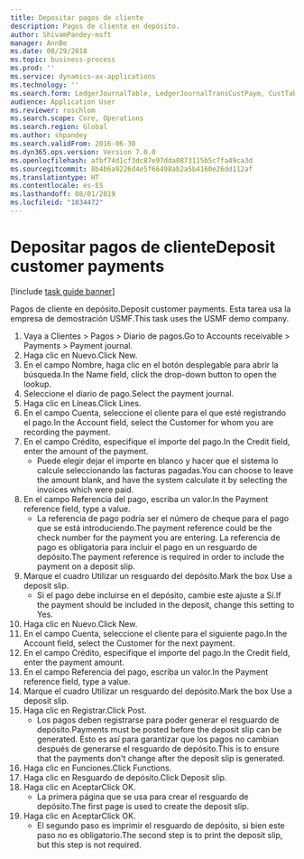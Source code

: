 ```yaml
---
title: Depositar pagos de cliente
description: Pagos de cliente en depósito.
author: ShivamPandey-msft
manager: AnnBe
ms.date: 08/29/2018
ms.topic: business-process
ms.prod: ''
ms.service: dynamics-ax-applications
ms.technology: ''
ms.search.form: LedgerJournalTable, LedgerJournalTransCustPaym, CustTableLookup
audience: Application User
ms.reviewer: roschlom
ms.search.scope: Core, Operations
ms.search.region: Global
ms.author: shpandey
ms.search.validFrom: 2016-06-30
ms.dyn365.ops.version: Version 7.0.0
ms.openlocfilehash: afbf74d1cf3dc87e97dda0873115b5c7fa49ca3d
ms.sourcegitcommit: 8b4b6a9226d4e5f66498ab2a5b4160e26dd112af
ms.translationtype: HT
ms.contentlocale: es-ES
ms.lasthandoff: 08/01/2019
ms.locfileid: "1834472"
---
```

# <a name="deposit-customer-payments"></a><span data-ttu-id="14e5f-103">Depositar pagos de cliente</span><span class="sxs-lookup"><span data-stu-id="14e5f-103">Deposit customer payments</span></span>

[!include [task guide banner](../../includes/task-guide-banner.md)]

<span data-ttu-id="14e5f-104">Pagos de cliente en depósito.</span><span class="sxs-lookup"><span data-stu-id="14e5f-104">Deposit customer payments.</span></span> <span data-ttu-id="14e5f-105">Esta tarea usa la empresa de demostración USMF.</span><span class="sxs-lookup"><span data-stu-id="14e5f-105">This task uses the USMF demo company.</span></span>

1. <span data-ttu-id="14e5f-106">Vaya a Clientes > Pagos > Diario de pagos.</span><span class="sxs-lookup"><span data-stu-id="14e5f-106">Go to Accounts receivable > Payments > Payment journal.</span></span>
2. <span data-ttu-id="14e5f-107">Haga clic en Nuevo.</span><span class="sxs-lookup"><span data-stu-id="14e5f-107">Click New.</span></span>
3. <span data-ttu-id="14e5f-108">En el campo Nombre, haga clic en el botón desplegable para abrir la búsqueda.</span><span class="sxs-lookup"><span data-stu-id="14e5f-108">In the Name field, click the drop-down button to open the lookup.</span></span>
4. <span data-ttu-id="14e5f-109">Seleccione el diario de pago.</span><span class="sxs-lookup"><span data-stu-id="14e5f-109">Select the payment journal.</span></span> 
5. <span data-ttu-id="14e5f-110">Haga clic en Líneas.</span><span class="sxs-lookup"><span data-stu-id="14e5f-110">Click Lines.</span></span>
6. <span data-ttu-id="14e5f-111">En el campo Cuenta, seleccione el cliente para el que esté registrando el pago.</span><span class="sxs-lookup"><span data-stu-id="14e5f-111">In the Account field, select the Customer for whom you are recording the payment.</span></span>
7. <span data-ttu-id="14e5f-112">En el campo Crédito, especifique el importe del pago.</span><span class="sxs-lookup"><span data-stu-id="14e5f-112">In the Credit field, enter the amount of the payment.</span></span>
    * <span data-ttu-id="14e5f-113">Puede elegir dejar el importe en blanco y hacer que el sistema lo calcule seleccionando las facturas pagadas.</span><span class="sxs-lookup"><span data-stu-id="14e5f-113">You can choose to leave the amount blank, and have the system calculate it by selecting the invoices which were paid.</span></span>  
8. <span data-ttu-id="14e5f-114">En el campo Referencia del pago, escriba un valor.</span><span class="sxs-lookup"><span data-stu-id="14e5f-114">In the Payment reference field, type a value.</span></span>
    * <span data-ttu-id="14e5f-115">La referencia de pago podría ser el número de cheque para el pago que se está introduciendo.</span><span class="sxs-lookup"><span data-stu-id="14e5f-115">The payment reference could be the check number for the payment you are entering.</span></span> <span data-ttu-id="14e5f-116">La referencia de pago es obligatoria para incluir el pago en un resguardo de depósito.</span><span class="sxs-lookup"><span data-stu-id="14e5f-116">The payment reference is required in order to include the payment on a deposit slip.</span></span>  
9. <span data-ttu-id="14e5f-117">Marque el cuadro Utilizar un resguardo del depósito.</span><span class="sxs-lookup"><span data-stu-id="14e5f-117">Mark the box Use a deposit slip.</span></span>
    * <span data-ttu-id="14e5f-118">Si el pago debe incluirse en el depósito, cambie este ajuste a Sí.</span><span class="sxs-lookup"><span data-stu-id="14e5f-118">If the payment should be included in the deposit, change this setting to Yes.</span></span>  
10. <span data-ttu-id="14e5f-119">Haga clic en Nuevo.</span><span class="sxs-lookup"><span data-stu-id="14e5f-119">Click New.</span></span>
11. <span data-ttu-id="14e5f-120">En el campo Cuenta, seleccione el cliente para el siguiente pago.</span><span class="sxs-lookup"><span data-stu-id="14e5f-120">In the Account field, select the Customer for the next payment.</span></span>
12. <span data-ttu-id="14e5f-121">En el campo Crédito, especifique el importe del pago.</span><span class="sxs-lookup"><span data-stu-id="14e5f-121">In the Credit field, enter the payment amount.</span></span>
13. <span data-ttu-id="14e5f-122">En el campo Referencia del pago, escriba un valor.</span><span class="sxs-lookup"><span data-stu-id="14e5f-122">In the Payment reference field, type a value.</span></span>
14. <span data-ttu-id="14e5f-123">Marque el cuadro Utilizar un resguardo del depósito.</span><span class="sxs-lookup"><span data-stu-id="14e5f-123">Mark the box Use a deposit slip.</span></span>
15. <span data-ttu-id="14e5f-124">Haga clic en Registrar.</span><span class="sxs-lookup"><span data-stu-id="14e5f-124">Click Post.</span></span>
    * <span data-ttu-id="14e5f-125">Los pagos deben registrarse para poder generar el resguardo de depósito.</span><span class="sxs-lookup"><span data-stu-id="14e5f-125">Payments must be posted before the deposit slip can be generated.</span></span> <span data-ttu-id="14e5f-126">Esto es así para garantizar que los pagos no cambian después de generarse el resguardo de depósito.</span><span class="sxs-lookup"><span data-stu-id="14e5f-126">This is to ensure that the payments don't change after the deposit slip is generated.</span></span>  
16. <span data-ttu-id="14e5f-127">Haga clic en Funciones.</span><span class="sxs-lookup"><span data-stu-id="14e5f-127">Click Functions.</span></span>
17. <span data-ttu-id="14e5f-128">Haga clic en Resguardo de depósito.</span><span class="sxs-lookup"><span data-stu-id="14e5f-128">Click Deposit slip.</span></span>
18. <span data-ttu-id="14e5f-129">Haga clic en Aceptar</span><span class="sxs-lookup"><span data-stu-id="14e5f-129">Click OK.</span></span>
    * <span data-ttu-id="14e5f-130">La primera página que se usa para crear el resguardo de depósito.</span><span class="sxs-lookup"><span data-stu-id="14e5f-130">The first page is used to create the deposit slip.</span></span>  
19. <span data-ttu-id="14e5f-131">Haga clic en Aceptar</span><span class="sxs-lookup"><span data-stu-id="14e5f-131">Click OK.</span></span>
    * <span data-ttu-id="14e5f-132">El segundo paso es imprimir el resguardo de depósito, si bien este paso no es obligatorio.</span><span class="sxs-lookup"><span data-stu-id="14e5f-132">The second step is to print the deposit slip, but this step is not required.</span></span>  

